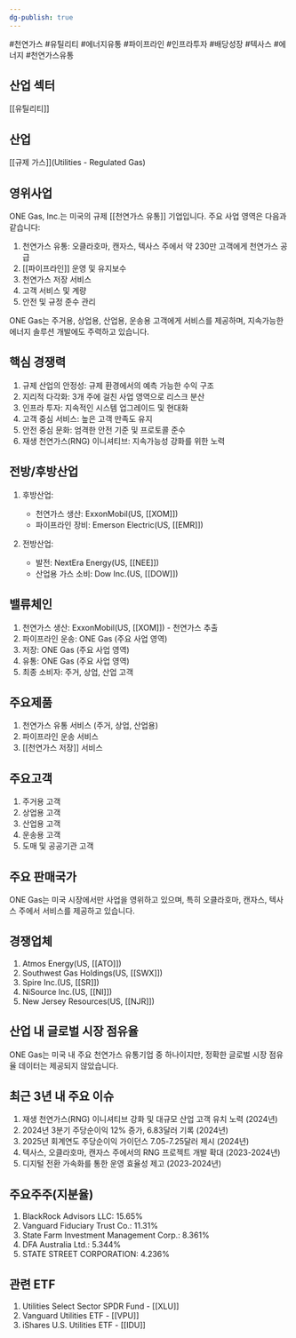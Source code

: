 ```yaml
---
dg-publish: true
---
```

#천연가스 #유틸리티 #에너지유통 #파이프라인 #인프라투자 #배당성장 #텍사스 #에너지 #천연가스유통

## 산업 섹터

[[유틸리티]]

## 산업

[[규제 가스]](Utilities - Regulated Gas)

## 영위사업

ONE Gas, Inc.는 미국의 규제 [[천연가스 유통]] 기업입니다. 주요 사업 영역은 다음과 같습니다:

1. 천연가스 유통: 오클라호마, 캔자스, 텍사스 주에서 약 230만 고객에게 천연가스 공급
2. [[파이프라인]] 운영 및 유지보수
3. 천연가스 저장 서비스
4. 고객 서비스 및 계량
5. 안전 및 규정 준수 관리

ONE Gas는 주거용, 상업용, 산업용, 운송용 고객에게 서비스를 제공하며, 지속가능한 에너지 솔루션 개발에도 주력하고 있습니다.

## 핵심 경쟁력

1. 규제 산업의 안정성: 규제 환경에서의 예측 가능한 수익 구조
2. 지리적 다각화: 3개 주에 걸친 사업 영역으로 리스크 분산
3. 인프라 투자: 지속적인 시스템 업그레이드 및 현대화
4. 고객 중심 서비스: 높은 고객 만족도 유지
5. 안전 중심 문화: 엄격한 안전 기준 및 프로토콜 준수
6. 재생 천연가스(RNG) 이니셔티브: 지속가능성 강화를 위한 노력

## 전방/후방산업

1. 후방산업:
    
    - 천연가스 생산: ExxonMobil(US, [[XOM]])
    - 파이프라인 장비: Emerson Electric(US, [[EMR]])
    
2. 전방산업:
    
    - 발전: NextEra Energy(US, [[NEE]])
    - 산업용 가스 소비: Dow Inc.(US, [[DOW]])
    

## 밸류체인

1. 천연가스 생산: ExxonMobil(US, [[XOM]]) - 천연가스 추출
2. 파이프라인 운송: ONE Gas (주요 사업 영역)
3. 저장: ONE Gas (주요 사업 영역)
4. 유통: ONE Gas (주요 사업 영역)
5. 최종 소비자: 주거, 상업, 산업 고객

## 주요제품

1. 천연가스 유통 서비스 (주거, 상업, 산업용)
2. 파이프라인 운송 서비스
3. [[천연가스 저장]] 서비스

## 주요고객

1. 주거용 고객
2. 상업용 고객
3. 산업용 고객
4. 운송용 고객
5. 도매 및 공공기관 고객

## 주요 판매국가

ONE Gas는 미국 시장에서만 사업을 영위하고 있으며, 특히 오클라호마, 캔자스, 텍사스 주에서 서비스를 제공하고 있습니다.

## 경쟁업체

1. Atmos Energy(US, [[ATO]])
2. Southwest Gas Holdings(US, [[SWX]])
3. Spire Inc.(US, [[SR]])
4. NiSource Inc.(US, [[NI]])
5. New Jersey Resources(US, [[NJR]])

## 산업 내 글로벌 시장 점유율

ONE Gas는 미국 내 주요 천연가스 유통기업 중 하나이지만, 정확한 글로벌 시장 점유율 데이터는 제공되지 않았습니다.

## 최근 3년 내 주요 이슈

1. 재생 천연가스(RNG) 이니셔티브 강화 및 대규모 산업 고객 유치 노력 (2024년)
2. 2024년 3분기 주당순이익 12% 증가, 6.83달러 기록 (2024년)
3. 2025년 회계연도 주당순이익 가이던스 7.05-7.25달러 제시 (2024년)
4. 텍사스, 오클라호마, 캔자스 주에서의 RNG 프로젝트 개발 확대 (2023-2024년)
5. 디지털 전환 가속화를 통한 운영 효율성 제고 (2023-2024년)

## 주요주주(지분율)

1. BlackRock Advisors LLC: 15.65%
2. Vanguard Fiduciary Trust Co.: 11.31%
3. State Farm Investment Management Corp.: 8.361%
4. DFA Australia Ltd.: 5.344%
5. STATE STREET CORPORATION: 4.236%

## 관련 ETF

1. Utilities Select Sector SPDR Fund - [[XLU]]
2. Vanguard Utilities ETF - [[VPU]]
3. iShares U.S. Utilities ETF - [[IDU]]